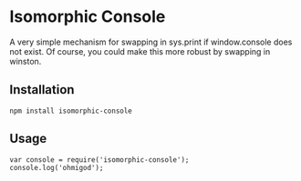 # Isomorphic Console

A very simple mechanism for swapping in sys.print if window.console does not exist. Of course, you could make this more robust by swapping in winston.

## Installation

    npm install isomorphic-console

## Usage

    var console = require('isomorphic-console');
    console.log('ohmigod');
